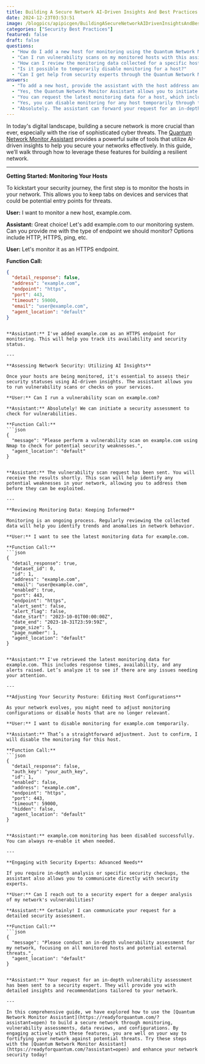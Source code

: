 ```yaml
---
title: Building A Secure Network AI-Driven Insights And Best Practices
date: 2024-12-23T03:53:51
image: /blogpics/apipicgen/BuildingASecureNetworkAIDrivenInsightsAndBestPractices-7VHSULDDOH.jpg
categories: ["Security Best Practices"]
featured: false
draft: false
questions:
  - "How do I add a new host for monitoring using the Quantum Network Monitor Assistant?"
  - "Can I run vulnerability scans on my monitored hosts with this assistant?"
  - "How can I review the monitoring data collected for a specific host?"
  - "Is it possible to temporarily disable monitoring for a host?"
  - "Can I get help from security experts through the Quantum Network Monitor Assistant?"
answers:
  - "To add a new host, provide the assistant with the host address and specify the type of endpoint to monitor, such as HTTP, HTTPS, or ping. The assistant will then configure the monitoring settings, including port and timeout values."
  - "Yes, the Quantum Network Monitor Assistant allows you to initiate vulnerability scans, such as using Nmap, to check for potential security weaknesses on your monitored hosts."
  - "You can request the latest monitoring data for a host, which includes metrics like response times, availability, and alerts. The assistant retrieves this data so you can analyze trends and identify any issues."
  - "Yes, you can disable monitoring for any host temporarily through the assistant. This is useful if the host is no longer relevant or requires maintenance, and you can re-enable monitoring at any time."
  - "Absolutely. The assistant can forward your request for an in-depth vulnerability assessment to security experts who will provide detailed insights and recommendations tailored to your network."
---
```

In today's digital landscape, building a secure network is more crucial than ever, especially with the rise of sophisticated cyber threats. The [Quantum Network Monitor Assistant](https://readyforquantum.com/?assistant=open) provides a powerful suite of tools that utilize AI-driven insights to help you secure your networks effectively. In this guide, we’ll walk through how to leverage these features for building a resilient network.

---

**Getting Started: Monitoring Your Hosts**

To kickstart your security journey, the first step is to monitor the hosts in your network. This allows you to keep tabs on devices and services that could be potential entry points for threats.

**User:** I want to monitor a new host, example.com. 

**Assistant:** Great choice! Let's add example.com to our monitoring system. Can you provide me with the type of endpoint we should monitor? Options include HTTP, HTTPS, ping, etc.

**User:** Let's monitor it as an HTTPS endpoint.

**Function Call:**
```json
{
  "detail_response": false,
  "address": "example.com",
  "endpoint": "https",
  "port": 443,
  "timeout": 59000,
  "email": "user@example.com",
  "agent_location": "default"
}
```
```

**Assistant:** I've added example.com as an HTTPS endpoint for monitoring. This will help you track its availability and security status.

---

**Assessing Network Security: Utilizing AI Insights**

Once your hosts are being monitored, it's essential to assess their security statuses using AI-driven insights. The assistant allows you to run vulnerability scans or checks on your services.

**User:** Can I run a vulnerability scan on example.com?

**Assistant:** Absolutely! We can initiate a security assessment to check for vulnerabilities.

**Function Call:**
```json
{
  "message": "Please perform a vulnerability scan on example.com using Nmap to check for potential security weaknesses.",
  "agent_location": "default"
}
```
```

**Assistant:** The vulnerability scan request has been sent. You will receive the results shortly. This scan will help identify any potential weaknesses in your network, allowing you to address them before they can be exploited.

---

**Reviewing Monitoring Data: Keeping Informed**

Monitoring is an ongoing process. Regularly reviewing the collected data will help you identify trends and anomalies in network behavior.

**User:** I want to see the latest monitoring data for example.com.

**Function Call:**
```json
{
  "detail_response": true,
  "dataset_id": 0,
  "id": 1,
  "address": "example.com",
  "email": "user@example.com",
  "enabled": true,
  "port": 443,
  "endpoint": "https",
  "alert_sent": false,
  "alert_flag": false,
  "date_start": "2023-10-01T00:00:00Z",
  "date_end": "2023-10-31T23:59:59Z",
  "page_size": 5,
  "page_number": 1,
  "agent_location": "default"
}
```
```

**Assistant:** I've retrieved the latest monitoring data for example.com. This includes response times, availability, and any alerts raised. Let’s analyze it to see if there are any issues needing your attention.

---

**Adjusting Your Security Posture: Editing Host Configurations**

As your network evolves, you might need to adjust monitoring configurations or disable hosts that are no longer relevant.

**User:** I want to disable monitoring for example.com temporarily.

**Assistant:** That’s a straightforward adjustment. Just to confirm, I will disable the monitoring for this host.

**Function Call:**
```json
{
  "detail_response": false,
  "auth_key": "your_auth_key",
  "id": 1,
  "enabled": false,
  "address": "example.com",
  "endpoint": "https",
  "port": 443,
  "timeout": 59000,
  "hidden": false,
  "agent_location": "default"
}
```
```

**Assistant:** example.com monitoring has been disabled successfully. You can always re-enable it when needed.

---

**Engaging with Security Experts: Advanced Needs**

If you require in-depth analysis or specific security checkups, the assistant also allows you to communicate directly with security experts.

**User:** Can I reach out to a security expert for a deeper analysis of my network's vulnerabilities?

**Assistant:** Certainly! I can communicate your request for a detailed security assessment.

**Function Call:**
```json
{
  "message": "Please conduct an in-depth vulnerability assessment for my network, focusing on all monitored hosts and potential external threats.",
  "agent_location": "default"
}
```
```

**Assistant:** Your request for an in-depth vulnerability assessment has been sent to a security expert. They will provide you with detailed insights and recommendations tailored to your network.

---

In this comprehensive guide, we have explored how to use the [Quantum Network Monitor Assistant](https://readyforquantum.com/?assistant=open) to build a secure network through monitoring, vulnerability assessments, data reviews, and configurations. By engaging actively with these features, you are well on your way to fortifying your network against potential threats. Try these steps with the [Quantum Network Monitor Assistant](https://readyforquantum.com/?assistant=open) and enhance your network security today!